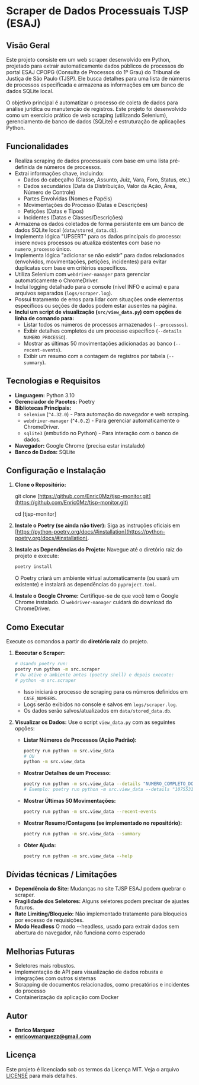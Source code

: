 # Scraper de Dados Processuais TJSP (ESAJ)

## Visão Geral

Este projeto consiste em um web scraper desenvolvido em Python, projetado para extrair automaticamente dados públicos de processos do portal ESAJ CPOPG (Consulta de Processos do 1º Grau) do Tribunal de Justiça de São Paulo (TJSP). Ele busca detalhes para uma lista de números de processos especificada e armazena as informações em um banco de dados SQLite local.

O objetivo principal é automatizar o processo de coleta de dados para análise jurídica ou manutenção de registros. Este projeto foi desenvolvido como um exercício prático de web scraping (utilizando Selenium), gerenciamento de banco de dados (SQLite) e estruturação de aplicações Python.

## Funcionalidades

- Realiza scraping de dados processuais com base em uma lista pré-definida de números de processos.
- Extrai informações chave, incluindo:
  - Dados do cabeçalho (Classe, Assunto, Juiz, Vara, Foro, Status, etc.)
  - Dados secundários (Data da Distribuição, Valor da Ação, Área, Número de Controle)
  - Partes Envolvidas (Nomes e Papéis)
  - Movimentações do Processo (Datas e Descrições)
  - Petições (Datas e Tipos)
  - Incidentes (Datas e Classes/Descrições)
- Armazena os dados coletados de forma persistente em um banco de dados SQLite local (`data/stored_data.db`).
- Implementa lógica "UPSERT" para os dados principais do processo: insere novos processos ou atualiza existentes com base no `numero_processo` único.
- Implementa lógica "adicionar se não existir" para dados relacionados (envolvidos, movimentações, petições, incidentes) para evitar duplicatas com base em critérios específicos.
- Utiliza Selenium com `webdriver-manager` para gerenciar automaticamente o ChromeDriver.
- Inclui logging detalhado para o console (nível INFO e acima) e para arquivos separados (`logs/scraper.log`).
- Possui tratamento de erros para lidar com situações onde elementos específicos ou seções de dados podem estar ausentes na página.
- **Inclui um script de visualização (`src/view_data.py`) com opções de linha de comando para:**
  - Listar todos os números de processos armazenados (`--processos`).
  - Exibir detalhes completos de um processo específico (`--details NUMERO_PROCESSO`).
  - Mostrar as últimas 50 movimentações adicionadas ao banco (`--recent-events`).
  - Exibir um resumo com a contagem de registros por tabela (`--summary`).

## Tecnologias e Requisitos

- **Linguagem:** Python 3.10
- **Gerenciador de Pacotes:** Poetry
- **Bibliotecas Principais:**
  - `selenium` (`^4.32.0`) - Para automação do navegador e web scraping.
  - `webdriver-manager` (`^4.0.2`) - Para gerenciar automaticamente o ChromeDriver.
  - `sqlite3` (embutido no Python) - Para interação com o banco de dados.
- **Navegador:** Google Chrome (precisa estar instalado)
- **Banco de Dados:** SQLite

## Configuração e Instalação

1.  **Clone o Repositório:**

    git clone [https://github.com/Enric0Mz/tjsp-monitor.git](https://github.com/Enric0Mz/tjsp-monitor.git)

    cd [tjsp-monitor]

2.  **Instale o Poetry (se ainda não tiver):**
    Siga as instruções oficiais em [https://python-poetry.org/docs/#installation](https://python-poetry.org/docs/#installation).

3.  **Instale as Dependências do Projeto:**
    Navegue até o diretório raiz do projeto e execute:

    ```bash
    poetry install
    ```

    O Poetry criará um ambiente virtual automaticamente (ou usará um existente) e instalará as dependências do `pyproject.toml`.

4.  **Instale o Google Chrome:**
    Certifique-se de que você tem o Google Chrome instalado. O `webdriver-manager` cuidará do download do ChromeDriver.

## Como Executar

Execute os comandos a partir do **diretório raiz** do projeto.

1.  **Executar o Scraper:**

    ```bash
    # Usando poetry run:
    poetry run python -m src.scraper
    # Ou ative o ambiente antes (poetry shell) e depois execute:
    # python -m src.scraper
    ```

    - Isso iniciará o processo de scraping para os números definidos em `CASE_NUMBERS`.
    - Logs serão exibidos no console e salvos em `logs/scraper.log`.
    - Os dados serão salvos/atualizados em `data/stored_data.db`.

2.  **Visualizar os Dados:**
    Use o script `view_data.py` com as seguintes opções:
    - **Listar Números de Processos (Ação Padrão):**
      ```bash
      poetry run python -m src.view_data
      # OU
      python -m src.view_data
      ```
    - **Mostrar Detalhes de um Processo:**
      ```bash
      poetry run python -m src.view_data --details "NUMERO_COMPLETO_DO_PROCESSO"
      # Exemplo: poetry run python -m src.view_data --details "1075531-81.2021.8.26.0053"
      ```
    - **Mostrar Últimas 50 Movimentações:**
      ```bash
      poetry run python -m src.view_data --recent-events
      ```
    - **Mostrar Resumo/Contagens (se implementado no repositório):**
      ```bash
      poetry run python -m src.view_data --summary
      ```
    - **Obter Ajuda:**
      ```bash
      poetry run python -m src.view_data --help
      ```

## Dívidas técnicas / Limitações

- **Dependência do Site:** Mudanças no site TJSP ESAJ podem quebrar o scraper.
- **Fragilidade dos Seletores:** Alguns seletores podem precisar de ajustes futuros.
- **Rate Limiting/Bloqueio:** Não implementado tratamento para bloqueios por excesso de requisições.
- **Modo Headless** O modo --headless, usado para extrair dados sem abertura do navegador, não funciona como esperado

## Melhorias Futuras

- Seletores mais robustos.
- Implementação de API para visualização de dados robusta e integrações com outros sistemas
- Scrapping de documentos relacionados, como precatórios e incidentes do processo
- Containerização da aplicação com Docker

## Autor

- **Enrico Marquez**
- **enricovmarquezz@gmail.com**

## Licença

Este projeto é licenciado sob os termos da Licença MIT. Veja o arquivo [LICENSE](LICENSE) para mais detalhes.
